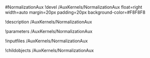 <!-- MOOSE Object Documentation Stub: Remove this when content is added. -->
#NormalizationAux
!devel /AuxKernels/NormalizationAux float=right width=auto margin=20px padding=20px background-color=#F8F8F8

!description /AuxKernels/NormalizationAux

!parameters /AuxKernels/NormalizationAux

!inputfiles /AuxKernels/NormalizationAux

!childobjects /AuxKernels/NormalizationAux

